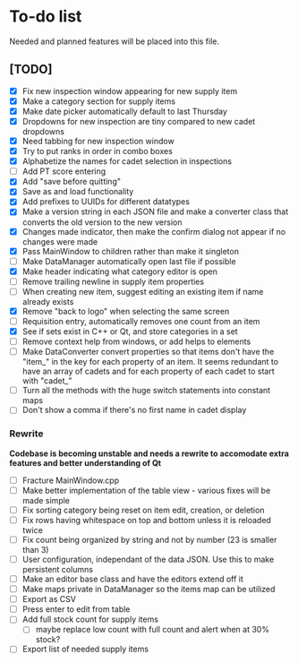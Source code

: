 # To-do list

Needed and planned features will be placed into this file.

## [TODO]
- [x] Fix new inspection window appearing for new supply item
- [x] Make a category section for supply items
- [x] Make date picker automatically default to last Thursday
- [x] Dropdowns for new inspection are tiny compared to new cadet dropdowns
- [x] Need tabbing for new inspection window
- [x] Try to put ranks in order in combo boxes
- [x] Alphabetize the names for cadet selection in inspections
- [ ] Add PT score entering
- [x] Add "save before quitting"
- [x] Save as and load functionality
- [x] Add prefixes to UUIDs for different datatypes
- [x] Make a version string in each JSON file and make a converter class that converts the old version to the new version
- [x] Changes made indicator, then make the confirm dialog not appear if no changes were made
- [x] Pass MainWindow to children rather than make it singleton
- [ ] Make DataManager automatically open last file if possible
- [x] Make header indicating what category editor is open
- [ ] Remove trailing newline in supply item properties
- [ ] When creating new item, suggest editing an existing item if name already exists
- [x] Remove "back to logo" when selecting the same screen
- [ ] Requisition entry, automatically removes one count from an item
- [x] See if sets exist in C++ or Qt, and store categories in a set
- [ ] Remove context help from windows, or add helps to elements
- [ ] Make DataConverter convert properties so that items don't have the "item_" in the key for each property of an item. It seems redundant to have an array of cadets and for each property of each cadet to start with "cadet_"
- [ ] Turn all the methods with the huge switch statements into constant maps
- [ ] Don't show a comma if there's no first name in cadet display

### Rewrite
**Codebase is becoming unstable and needs a rewrite to accomodate extra features and better understanding of Qt**
- [ ] Fracture MainWindow.cpp
- [ ] Make better implementation of the table view - various fixes will be made simple
- [ ] Fix sorting category being reset on item edit, creation, or deletion
- [ ] Fix rows having whitespace on top and bottom unless it is reloaded twice
- [ ] Fix count being organized by string and not by number (23 is smaller than 3)
- [ ] User configuration, independant of the data JSON. Use this to make persistent columns
- [ ] Make an editor base class and have the editors extend off it
- [ ] Make maps private in DataManager so the items map can be utilized
- [ ] Export as CSV
- [ ] Press enter to edit from table
- [ ] Add full stock count for supply items
	- [ ] maybe replace low count with full count and alert when at 30% stock?
- [ ] Export list of needed supply items
